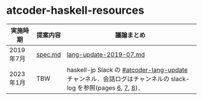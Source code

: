 # atcoder-haskell-resources

実施時期 | 提案内容 | 議論まとめ
----------|---------|--------
2019年7月 | [spec.md](./legacy-2019-07/spec.md) | [lang-update-2019-07.md](./legacy-2019-07/lang-update-2019-07.md)
2023年1月 | TBW | haskell-jp Slack の [#atcoder-lang-update](https://github.com/haskell-jp/atcoder-haskell-resources) チャンネル．会話ログはチャンネルの slack-log を参照(pages [6](https://haskell.jp/slack-log/html/CL3AXB1AL/6.html), [7](https://haskell.jp/slack-log/html/CL3AXB1AL/7.html), [8](https://haskell.jp/slack-log/html/CL3AXB1AL/8.html))．
